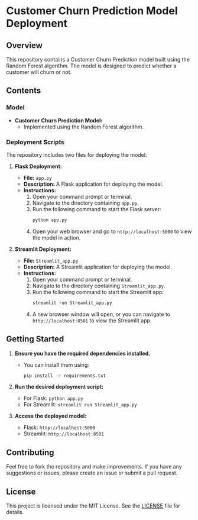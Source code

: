 # Customer Churn Prediction Model Deployment

## Overview

This repository contains a Customer Churn Prediction model built using the Random Forest algorithm. The model is designed to predict whether a customer will churn or not.

## Contents

### Model

- **Customer Churn Prediction Model:**
  - Implemented using the Random Forest algorithm.

### Deployment Scripts

The repository includes two files for deploying the model:

1. **Flask Deployment:**
   - **File:** `app.py`
   - **Description:** A Flask application for deploying the model.
   - **Instructions:** 
     1. Open your command prompt or terminal.
     2. Navigate to the directory containing `app.py`.
     3. Run the following command to start the Flask server:
        ```bash
        python app.py
        ```
     4. Open your web browser and go to `http://localhost:5000` to view the model in action.

2. **Streamlit Deployment:**
   - **File:** `Streamlit_app.py`
   - **Description:** A Streamlit application for deploying the model.
   - **Instructions:** 
     1. Open your command prompt or terminal.
     2. Navigate to the directory containing `Streamlit_app.py`.
     3. Run the following command to start the Streamlit app:
        ```bash
        streamlit run Streamlit_app.py
        ```
     4. A new browser window will open, or you can navigate to `http://localhost:8501` to view the Streamlit app.

## Getting Started

1. **Ensure you have the required dependencies installed.**
   - You can install them using:
     ```bash
     pip install -r requirements.txt
     ```

2. **Run the desired deployment script:**
   - For Flask: `python app.py`
   - For Streamlit: `streamlit run Streamlit_app.py`

3. **Access the deployed model:**
   - Flask: `http://localhost:5000`
   - Streamlit: `http://localhost:8501`

## Contributing

Feel free to fork the repository and make improvements. If you have any suggestions or issues, please create an issue or submit a pull request.

## License

This project is licensed under the MIT License. See the [LICENSE](LICENSE) file for details.
